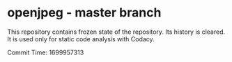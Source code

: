 # openjpeg - master branch

This repository contains frozen state of the repository.
Its history is cleared. It is used only for static code
analysis with Codacy.

Commit Time: 1699957313